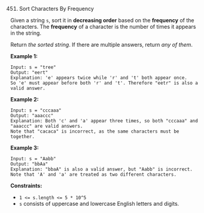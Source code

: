 451. Sort Characters By Frequency



Given a string `s`, sort it in **decreasing order** based on the **frequency** of the characters. The **frequency** of a character is the number of times it appears in the string.

Return *the sorted string*. If there are multiple answers, return *any of them*.

 

**Example 1:**

```
Input: s = "tree"
Output: "eert"
Explanation: 'e' appears twice while 'r' and 't' both appear once.
So 'e' must appear before both 'r' and 't'. Therefore "eetr" is also a valid answer.
```

**Example 2:**

```
Input: s = "cccaaa"
Output: "aaaccc"
Explanation: Both 'c' and 'a' appear three times, so both "cccaaa" and "aaaccc" are valid answers.
Note that "cacaca" is incorrect, as the same characters must be together.
```

**Example 3:**

```
Input: s = "Aabb"
Output: "bbAa"
Explanation: "bbaA" is also a valid answer, but "Aabb" is incorrect.
Note that 'A' and 'a' are treated as two different characters.
```

 

**Constraints:**

- `1 <= s.length <= 5 * 10^5`
- `s` consists of uppercase and lowercase English letters and digits.